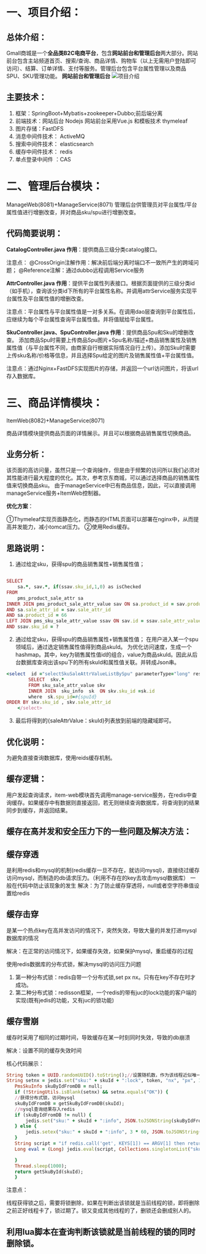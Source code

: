 # 一、项目介绍：
## 总体介绍：
  Gmall商城是一个**全品类B2C电商平台**，包含**网站前台和管理后台**两大部分。网站前台包含主站频道首页、搜索/查询、商品详情、购物车（以上无需用户登陆即可访问）、结算、订单详情、支付等服务。管理后台包含平台属性管理以及商品SPU、SKU管理功能。
**网站前台和管理后台**
![项目介绍](https://sm.ms/delete/l738n1qtPXm6OCAzgj2IfVpkWu)
## 主要技术：
1. 框架：SpringBoot+Mybatis+zookeeper+Dubbo;前后端分离
2. 前端技术：网站后台 Nodejs 网站前台采用Vue.js 和模板技术 thymeleaf 
3. 图片存储：FastDFS
4. 消息中间件技术： ActiveMQ
5. 搜索中间件技术： elasticsearch 
6. 缓存中间件技术： redis 
7. 单点登录中间件 ：CAS
# 二、管理后台模块：
ManageWeb(8081)+ManageService(8071)
 管理后台供管理员对平台属性/平台属性值进行增删改查，并对商品sku/spu进行增删改查。
## 代码简要说明：
**CatalogController.java 作用**：提供商品三级分类catalog接口。

注意点：  @CrossOrigin注解作用：解决前后端分离时端口不一致所产生的跨域问题；
         @Reference注解：通过dubbo远程调用Service服务
				 
**AttrController.java 作用**：提供平台属性列表接口。根据页面提供的三级分类id（如手机），查询该分类id下所有的平台属性名称。并调用attrService服务实现平台属性及平台属性值的增删改查。

注意点：平台属性与平台属性值是一对多关系。在调用dao层查询到平台属性后，应继续为每个平台属性查询平台属性值。并将值赋给平台属性。

**SkuController.java、SpuController.java 作用**：提供商品Spu和Sku的增删改查。
添加商品Spu时需要上传商品Spu图片+Spu名称/描述+商品销售属性及销售属性值（与平台属性不同，由商家自行根据实际情况自行上传）。添加Sku时需要上传sku名称/价格等信息，并且选择Spu给定的图片及销售属性值+平台属性值。

注意点：通过Nginx+FastDFS实现图片的存储，并返回一个url访问图片，将该url存入数据库。

# 三、商品详情模块：
ItemWeb(8082)+ManageService(8071)

商品详情模块提供商品页面的详情展示。并且可以根据商品销售属性切换商品。

## 业务分析：

  该页面的高访问量，虽然只是一个查询操作，但是由于频繁的访问所以我们必须对其性能进行最大程度的优化。其次，参考京东商城，可以通过选择商品的销售属性值来切换商品sku。
由于manageService中已有商品信息，因此，可以直接调用manageService服务+ItemWeb控制器。

**优化方案**：

①Thymeleaf实现页面静态化，而静态的HTML页面可以部署在nginx中，从而提高并发能力，减小tomcat压力。
②使用Redis缓存。

## 思路说明：
1. 通过给定sku，获得spu的商品销售属性+销售属性值；
```ruby

SELECT 
	sa.*, sav.*, if(ssav.sku_id,1,0) as isChecked
FROM
	pms_product_sale_attr sa
INNER JOIN pms_product_sale_attr_value sav ON sa.product_id = sav.product_id
AND sa.sale_attr_id = sav.sale_attr_id
AND sa.product_id = 66
LEFT JOIN pms_sku_sale_attr_value ssav ON sav.id = ssav.sale_attr_value_id
AND ssav.sku_id = ?
```
2. 通过给定sku，获得spu的商品销售属性+销售属性值；
在用户进入某一个spu领域后，通过选定销售属性值得到商品skuId。
为优化访问速度，生成一个hashmap。其中，key为销售属性值id的组合，value为商品skuId。因此从后台数据库查询出该spu下的所有skuId和属性值关联。并转成Json串。

```ruby
<select  id ="selectSkuSaleAttrValueListBySpu" parameterType="long" resultMap="skuSaleAttrValueMap">
        SELECT  skv.*
        FROM sku_sale_attr_value skv
        INNER JOIN  sku_info  sk  ON skv.sku_id =sk.id
        where  sk.spu_id=#{spuId}   
ORDER BY skv.sku_id , skv.sale_attr_id
    </select>
```
3. 最后将得到的{saleAttrValue：skuId}列表放到前端的隐藏域即可。
## 优化说明：

 为避免直接查询数据库，使用reids缓存机制。

## 缓存逻辑：

用户发起查询请求，item-web模块首先调用manage-service服务，在redis中查询缓存。如果缓存中有数据则直接返回，若无则继续查询数据库，将查询到的结果同步到缓存，并返回结果。
 
## 缓存在高并发和安全压力下的一些问题及解决方法：

## 缓存穿透

是利用redis和mysql的机制(redis缓存一旦不存在，就访问mysql)，直接绕过缓存访问mysql，而制造的db请求压力。（利用不存在的key去攻击mysql数据库）
一般在代码中防止该现象的发生
解决：为了防止缓存穿透将，null或者空字符串值设置给redis

## 缓存击穿

是某一个热点key在高并发访问的情况下，突然失效，导致大量的并发打进mysql数据库的情况

解决：在正常的访问情况下，如果缓存失效，如果保护mysql，重启缓存的过程

使用redis数据库的分布式锁，解决mysql的访问压力问题

1. 第一种分布式锁：redis自带一个分布式锁,set px nx。只有在key不存在时才成功。
2. 第二种分布式锁：redisson框架，一个redis的带有juc的lock功能的客户端的实现(既有jedis的功能，又有juc的锁功能)

## 缓存雪崩

缓存时采用了相同的过期时间，导致缓存在某一时刻同时失效，导致的db崩溃

解决：设置不同的缓存失效时间

核心代码展示：
 
 ```ruby
 String token = UUID.randomUUID().toString();//设置随机数，作为该线程近似唯一的标识，以防止出现删锁时，由于该线程拿到的锁已经释放了，但操作还						   //没结束，最后删锁删到其他线程的锁了。
 String setnx = jedis.set("sku:" + skuId + ":lock", token, "nx", "px", 10 * 1000);
    PmsSkuInfo skuByIdFromDB = null;
    if (!StringUtils.isBlank(setnx) && setnx.equals("OK")) {
	//获得分布式锁，访问mysql
	skuByIdFromDB = getSkuByIdFromDB(skuId);
	//mysql查询结果存入redis
	if (skuByIdFromDB != null) {
	    jedis.set("sku:" + skuId + ":info", JSON.toJSONString(skuByIdFromDB));
	} else {
	    jedis.setex("sku:" + skuId + ":info", 3 * 60, JSON.toJSONString(""));
	}
	String script = "if redis.call('get', KEYS[1]) == ARGV[1] then return redis.call('del', KEYS[1]) else return 0 end";
	Long eval = (Long) jedis.eval(script, Collections.singletonList("sku:" + skuId + ":lock"), Collections.singletonList(token));

    }
	Thread.sleep(1000);
	return getSkuById(skuId);
    }
```

注意点：

线程获得锁之后，需要将锁删除，如果在判断出该锁就是当前线程的锁，即将删除之前正好线程卡了，锁过期了。锁又变成其他线程的了，删锁还会删成别人的。
## 利用lua脚本在查询判断该锁就是当前线程的锁的同时删除锁。
	
